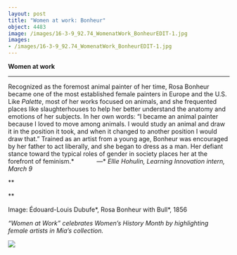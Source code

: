 ```yaml
---
layout: post
title: "Women at work: Bonheur"
object: 4483
image: /images/16-3-9_92.74_WomenatWork_BonheurEDIT-1.jpg
images:
- /images/16-3-9_92.74_WomenatWork_BonheurEDIT-1.jpg
---
```

**Women at work**

****

Recognized as the foremost animal painter of her time, Rosa Bonheur became one of the most established female painters in Europe and the U.S. Like *Palette*, most of her works focused on animals, and she frequented places like slaughterhouses to help her better understand the anatomy and emotions of her subjects. In her own words: “I became an animal painter because I loved to move among animals. I would study an animal and draw it in the position it took, and when it changed to another position I would draw that.” Trained as an artist from a young age, Bonheur was encouraged by her father to act liberally, and she began to dress as a man. Her defiant stance toward the typical roles of gender in society places her at the forefront of feminism.*
             —* *Ellie Hohulin, Learning Innovation intern, March 9*

**

**

Image: Édouard-Louis Dubufe*, Rosa Bonheur with Bull*, 1856

*“Women at Work” celebrates Women’s History Month by highlighting female artists in Mia’s collection.*

![]({{siteurl.base}}/images/16-3-9_92.74_WomenatWork_BonheurEDIT-1.jpg)
